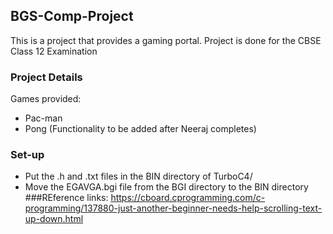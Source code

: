  ## BGS-Comp-Project
 This is a project that provides a gaming portal. Project is done for the CBSE Class 12 Examination
 ### Project Details
 Games provided:
 - Pac-man
 - Pong (Functionality to be added after Neeraj completes)
 ### Set-up
 - Put the .h and .txt files in the BIN directory of TurboC4/
 - Move the EGAVGA.bgi file from the BGI directory to the BIN directory
 ###REference links:
 https://cboard.cprogramming.com/c-programming/137880-just-another-beginner-needs-help-scrolling-text-up-down.html
 
